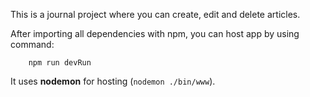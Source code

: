This is a journal project where you can create, edit and delete articles.

After importing all dependencies with npm, you can host app by using command:

```
    npm run devRun
```

It uses <b>nodemon</b> for hosting (```nodemon ./bin/www```).
